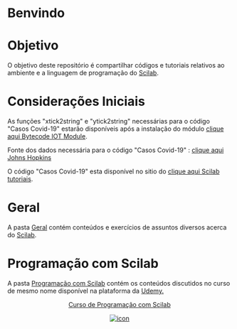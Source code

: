 # Benvindo

# Objetivo
 O objetivo deste repositório é compartilhar códigos e tutoriais relativos ao ambiente e a linguagem de programação do <a target= 'new' href = "https://www.scilab.org/"> Scilab</a>.
 
 # Considerações Iniciais
 
 As funções "xtick2string" e "ytick2string" necessárias para o código "Casos Covid-19" estarão disponíveis após a instalação do módulo <a target= 'new' href = "https://atoms.scilab.org/toolboxes/bytecode_iot_module/2.0.1"> clique aqui Bytecode IOT Module</a>.

Fonte dos dados necessária para o código "Casos Covid-19" : <a target= 'new' href = "https://github.com/CSSEGISandData/COVID-19/blob/master/csse_covid_19_data/csse_covid_19_time_series"> clique aqui Johns Hopkins</a>

O código "Casos Covid-19" esta disponível no sitio do <a target= 'new' href = "https://www.scilab.org/tutorials"> clique aqui Scilab tutoriais</a>.
 
# Geral
 <p>A pasta <a target= 'new' href = "https://github.com/joaolrneto/Scilab/tree/master/Geral"> Geral</a> contém conteúdos e exercícios de assuntos diversos acerca do <a target= 'new' href = "https://www.scilab.org/"> Scilab</a>.
	
# Programação com Scilab 
<p>A pasta <a target= 'new' href = "https://github.com/joaolrneto/Scilab/tree/master/Geral"> Programação com Scilab</a> contém os conteúdos discutidos no curso de mesmo nome disponível na plataforma da
	<a target='new' href="https://click.linksynergy.com/fs-bin/click?id=MaufOVPBmz4&offerid=507388.12908&type=3&subid=0"> Udemy.</a><img border="0" width="1" alt="" height="1" src="https://ad.linksynergy.com/fs-bin/show?id=MaufOVPBmz4&bids=507388.12908&type=3&subid=0" >

<center><a target ='new' href="https://www.udemy.com/course/aprenda-programacao-de-computadores-com-o-scilab/?referralCode=66378AFA4F4448BA427F" target="new"><p>
	Curso de Programação com Scilab
	</p><img alt="icon" border="0" src="https://img-a.udemycdn.com/course/240x135/757788_5249_19.jpg"></a></center>

